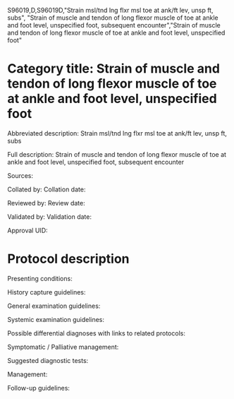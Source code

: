 S96019,D,S96019D,"Strain msl/tnd lng flxr msl toe at ank/ft lev, unsp ft, subs", "Strain of muscle and tendon of long flexor muscle of toe at ankle and foot level, unspecified foot, subsequent encounter","Strain of muscle and tendon of long flexor muscle of toe at ankle and foot level, unspecified foot"
# Category title: Strain of muscle and tendon of long flexor muscle of toe at ankle and foot level, unspecified foot

Abbreviated description: Strain msl/tnd lng flxr msl toe at ank/ft lev, unsp ft, subs

Full description: Strain of muscle and tendon of long flexor muscle of toe at ankle and foot level, unspecified foot, subsequent encounter

Sources:

Collated by:
Collation date:

Reviewed by:
Review date:

Validated by:
Validation date:

Approval UID:

# Protocol description

Presenting conditions:

History capture guidelines:

General examination guidelines:

Systemic examination guidelines:

Possible differential diagnoses with links to related protocols:

Symptomatic / Palliative management:

Suggested diagnostic tests:

Management:

Follow-up guidelines:
